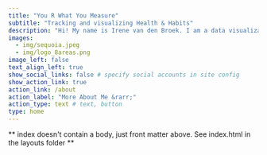 ```yaml
---
title: "You R What You Measure"
subtitle: "Tracking and visualizing Health & Habits"
description: "Hi! My name is Irene van den Broek. I am a data visualization and quantified self enthusiast. You R Are What You Measure is my passion project where I'll share the what, why and how, including lots of R graphs and code, of tracking, analyzing and visualizing Health & Habits using apps, wearable devices and...R."
images:
  - img/sequoia.jpeg
  - img/logo_8areas.png
image_left: false
text_align_left: true
show_social_links: false # specify social accounts in site config
show_action_link: true
action_link: /about
action_label: "More About Me &rarr;"
action_type: text # text, button
type: home
---
```


** index doesn't contain a body, just front matter above.
See index.html in the layouts folder **
